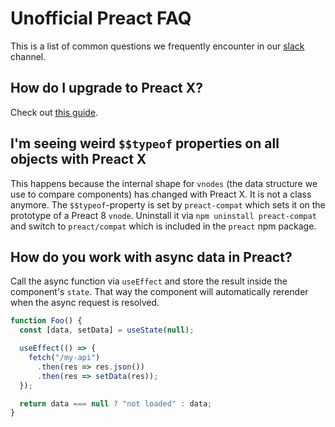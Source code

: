 # Unofficial Preact FAQ

This is a list of common questions we frequently encounter in our [slack](https://preact-slack.now.sh/) channel.

## How do I upgrade to Preact X?

Check out [this guide](./migrate-to-x.md).

## I'm seeing weird `$$typeof` properties on all objects with Preact X

This happens because the internal shape for `vnodes` (the data structure we use to compare components)
has changed with Preact X. It is not a class anymore. The `$$typeof`-property is set by `preact-compat`
which sets it on the prototype of a Preact 8 `vnode`. Uninstall it via `npm uninstall preact-compat` and
switch to `preact/compat` which is included in the `preact` npm package.

## How do you work with async data in Preact?

Call the async function via `useEffect` and store the result inside the component's `state`.
That way the component will automatically rerender when the async request is resolved.

```jsx
function Foo() {
  const [data, setData] = useState(null);

  useEffect(() => {
    fetch("/my-api")
      .then(res => res.json())
      .then(res => setData(res));
  });

  return data === null ? "not loaded" : data;
}
```
